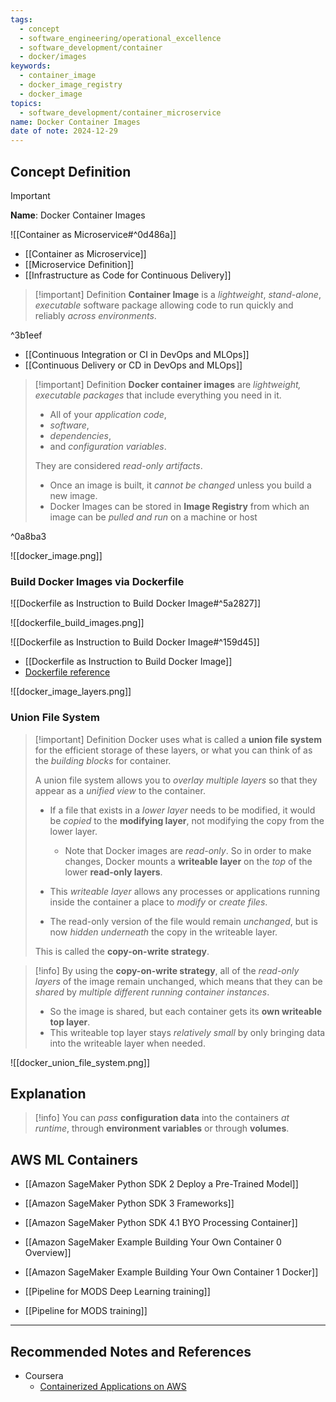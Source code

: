 ```yaml
---
tags:
  - concept
  - software_engineering/operational_excellence
  - software_development/container
  - docker/images
keywords:
  - container_image
  - docker_image_registry
  - docker_image
topics:
  - software_development/container_microservice
name: Docker Container Images
date of note: 2024-12-29
---
```


## Concept Definition

>[!important]
>**Name**: Docker Container Images

![[Container as Microservice#^0d486a]]

- [[Container as Microservice]]
- [[Microservice Definition]]
- [[Infrastructure as Code for Continuous Delivery]]

>[!important] Definition
>**Container Image** is a *lightweight*, *stand-alone*, *executable* software package allowing code to run quickly and reliably *across environments*.

^3b1eef

- [[Continuous Integration or CI in DevOps and MLOps]]
- [[Continuous Delivery or CD in DevOps and MLOps]]


>[!important] Definition 
>**Docker container images** are *lightweight, executable packages* that include everything you need in it.
> 
>- All of your *application code*, 
>- *software*, 
>- *dependencies*, 
>- and *configuration variables*.
> 
>They are considered *read-only artifacts*.
>- Once an image is built, it *cannot be changed* unless you build a new image.
>- Docker Images can be stored in **Image Registry** from which an image can be *pulled and run* on a machine or host

^0a8ba3


![[docker_image.png]]

### Build Docker Images via Dockerfile

![[Dockerfile as Instruction to Build Docker Image#^5a2827]]

![[dockerfile_build_images.png]]

![[Dockerfile as Instruction to Build Docker Image#^159d45]]

- [[Dockerfile as Instruction to Build Docker Image]]
- [Dockerfile reference](https://docs.docker.com/engine/reference/builder/)

![[docker_image_layers.png]]

### Union File System

>[!important] Definition 
> Docker uses what is called a **union file system** for the efficient storage of these layers, or what you can think of as the *building blocks* for container.
> 
>
>A union file system allows you to *overlay multiple layers* so that they appear as a *unified view* to the container.
> 
>- If a file that exists in a *lower layer* needs to be modified, it would be *copied* to the **modifying layer**, not modifying the copy from the lower layer.
>	- Note that Docker images are *read-only*. So in order to make changes, Docker mounts a **writeable layer** on the *top* of the lower **read-only layers**.
> 
>- This *writeable layer* allows any processes or applications running inside the container a place to *modify* or *create files*.
>- The read-only version of the file would remain *unchanged*, but is now *hidden underneath* the copy in the writeable layer.
>  
>This is called the **copy-on-write strategy**.

>[!info]
>By using the **copy-on-write strategy**,  all of the *read-only layers* of the image remain unchanged, which means that they can be *shared* by *multiple different running container instances*.
>- So the image is shared, but each container gets its **own writeable top layer**.
>- This writeable top layer stays *relatively small* by only bringing data into the writeable layer when needed.




![[docker_union_file_system.png]]

## Explanation

>[!info]
>You can *pass* **configuration data** into the containers *at runtime*, through **environment variables** or through **volumes**.


## AWS ML Containers

- [[Amazon SageMaker Python SDK 2 Deploy a Pre-Trained Model]]
- [[Amazon SageMaker Python SDK 3 Frameworks]]
- [[Amazon SageMaker Python SDK 4.1 BYO Processing Container]]
- [[Amazon SageMaker Example Building Your Own Container 0 Overview]]
- [[Amazon SageMaker Example Building Your Own Container 1 Docker]]

- [[Pipeline for MODS Deep Learning training]]
- [[Pipeline for MODS training]]



-----------
##  Recommended Notes and References

- Coursera
	- [Containerized Applications on AWS](https://www.coursera.org/learn/containerized-applications-on-aws/home/welcome)
